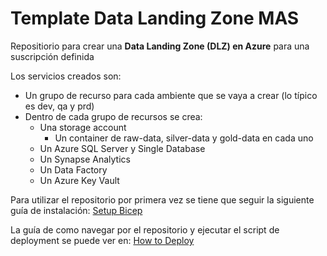 # Template Data Landing Zone MAS

Repositiorio para crear una **Data Landing Zone (DLZ) en Azure** para una suscripción definida

Los servicios creados son:
- Un grupo de recurso para cada ambiente que se vaya a crear (lo típico es dev, qa y prd)
- Dentro de cada grupo de recursos se crea:
    - Una storage account
        - Un container de raw-data, silver-data y gold-data en cada uno
    - Un Azure SQL Server y Single Database
    - Un Synapse Analytics
    - Un Data Factory
    - Un Azure Key Vault

Para utilizar el repositorio por primera vez se tiene que seguir la siguiente guía de instalación:
[Setup Bicep](infra-as-code/bicep/resources/guides/Setup_Bicep.md)

La guía de como navegar por el repositorio y ejecutar el script de deployment se puede ver en:
[How to Deploy](infra-as-code/bicep/resources/guides/How_To_Deploy.md)